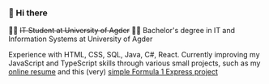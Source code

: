 ### 👋 Hi there

👨‍🎓 ~~IT Student at University of Agder~~
👨‍🎓 Bachelor's degree in IT and Information Systems at University of Agder

Experience with HTML, CSS, SQL, Java, C#, React. Currently improving my JavaScript and TypeScript skills through various small projects, such as my [online resume](https://johannesleite.onrender.com/) and this (very) [simple Formula 1 Express project](https://github.com/Leitemods/f1race)
